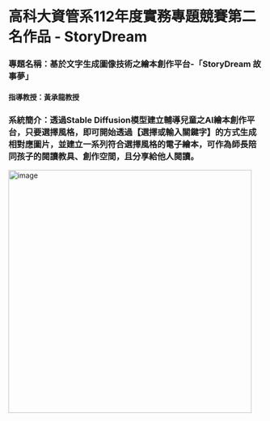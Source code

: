 # 高科大資管系112年度實務專題競賽第二名作品 - StoryDream

### 專題名稱：基於文字生成圖像技術之繪本創作平台-「StoryDream 故事夢」

#### 指導教授：黃承龍教授

### 系統簡介：透過Stable Diffusion模型建立輔導兒童之AI繪本創作平台，只要選擇風格，即可開始透過【選擇或輸入關鍵字】的方式生成相對應圖片，並建立一系列符合選擇風格的電子繪本，可作為師長陪同孩子的閱讀教具、創作空間，且分享給他人閱讀。

<img width="481" alt="image" src="https://github.com/clin92154/StoryDream/assets/57654809/ea2eef49-b07b-43c1-b859-2c17007fea27">
